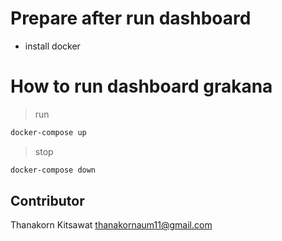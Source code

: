 # Prepare after run dashboard
 - install docker

# How to run dashboard grakana
> run
```sh
docker-compose up
```

> stop
```sh
docker-compose down
```

## Contributor

Thanakorn Kitsawat <thanakornaum11@gmail.com>
